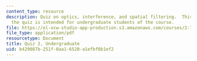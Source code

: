 ```yaml
---
content_type: resource
description: Quiz on optics, interference, and spatial filtering.  This version of
  the quiz is intended for undergraduate students of the course.
file: https://ol-ocw-studio-app-production.s3.amazonaws.com/courses/2-71-optics-spring-2009/b429087b251f0aa16520a1efbf0b1ef2_MIT2_71S09_uquiz2.pdf
file_type: application/pdf
resourcetype: Document
title: Quiz 2, Undergraduate
uid: b429087b-251f-0aa1-6520-a1efbf0b1ef2
---
```


